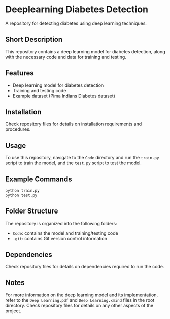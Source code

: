 # Deeplearning Diabetes Detection
A repository for detecting diabetes using deep learning techniques.

## Short Description
This repository contains a deep learning model for diabetes detection, along with the necessary code and data for training and testing.

## Features
* Deep learning model for diabetes detection
* Training and testing code
* Example dataset (Pima Indians Diabetes dataset)

## Installation
Check repository files for details on installation requirements and procedures.

## Usage
To use this repository, navigate to the `Code` directory and run the `train.py` script to train the model, and the `test.py` script to test the model.

## Example Commands
```bash
python train.py
python test.py
```

## Folder Structure
The repository is organized into the following folders:
* `Code`: contains the model and training/testing code
* `.git`: contains Git version control information

## Dependencies
Check repository files for details on dependencies required to run the code.

## Notes
For more information on the deep learning model and its implementation, refer to the `Deep Learning.pdf` and `Deep Learning.xmind` files in the root directory. Check repository files for details on any other aspects of the project.